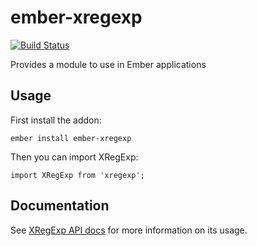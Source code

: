 # ember-xregexp

[![Build Status](https://travis-ci.org/omarestrella/ember-xregexp.svg?branch=master)](https://travis-ci.org/omarestrella/ember-xregexp)

Provides a module to use in Ember applications

## Usage

First install the addon:

`ember install ember-xregexp`

Then you can import XRegExp:

`import XRegExp from 'xregexp';`

## Documentation

See [XRegExp API docs](http://xregexp.com/api/) for more information on its usage.
